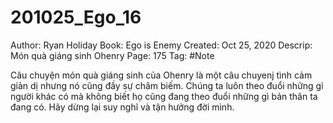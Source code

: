 # 201025_Ego_16

Author: Ryan Holiday
Book: Ego is Enemy
Created: Oct 25, 2020
Descrip: Món quà giáng sinh Ohenry
Page: 175
Tag: #Note

Câu chuyện món quà giáng sinh của Ohenry là một câu chuyenj tình cảm giản dị nhưng nó cũng đầy sự châm biếm. Chúng ta luôn theo đuổi những gì người khác có mà không biết họ cũng đang theo đuổi những gì bản thân ta đang có. Hãy dừng lại suy nghĩ và tận hưởng đời mình.